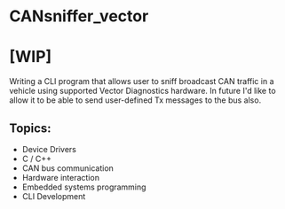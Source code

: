# CANsniffer_vector
# [WIP]

Writing a CLI program that allows user to sniff broadcast CAN traffic in a vehicle using supported Vector Diagnostics hardware. In future I'd like to allow it to be able to send user-defined Tx messages to the bus also.

## Topics:
- Device Drivers
- C / C++
- CAN bus communication
- Hardware interaction
- Embedded systems programming
- CLI Development
